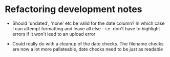 # Refactoring development notes

* Should 'undated', 'none' etc be valid for the date column? In which case I can attempt formatting and leave all else - i.e. don't have to highlight errors if it won't lead to an upload error

* Could really do with a cleanup of the date checks. The filename checks are now a lot more pallateable, date checks need to be just as readable